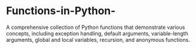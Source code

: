 # Functions-in-Python-
A comprehensive collection of Python functions that demonstrate various concepts, including exception handling, default arguments, variable-length arguments, global and local variables, recursion, and anonymous functions.
